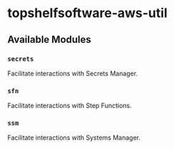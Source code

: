 # topshelfsoftware-aws-util

## Available Modules

### `secrets`

Facilitate interactions with Secrets Manager.

### `sfn`

Facilitate interactions with Step Functions.

### `ssm`

Facilitate interactions with Systems Manager.
